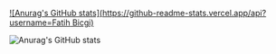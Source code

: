 [![Anurag's GitHub stats](https://github-readme-stats.vercel.app/api?username=Fatih Bicgi)](https://github.com/fatihBicgi/fatihBicgi.git)

![Anurag's GitHub stats](https://github-readme-stats.vercel.app/api?username=anuraghazra&hide=contribs,prs)


